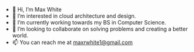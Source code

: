 - 👋 Hi, I’m Max White
- 👀 I’m interested in cloud architecture and design.
- 🌱 I’m currently working towards my BS in Computer Science. 
- 💞️ I’m looking to collaborate on solving problems and creating a better world. 
- 📫 You can reach me at maxrwhite1@gmail.com

<!---
maxrwhite/maxrwhite is a ✨ special ✨ repository because its `README.md` (this file) appears on your GitHub profile.
You can click the Preview link to take a look at your changes.
--->
